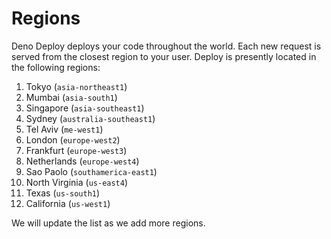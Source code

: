# Regions

Deno Deploy deploys your code throughout the world. Each new request is served
from the closest region to your user. Deploy is presently located in the
following regions:

1. Tokyo (`asia-northeast1`)
1. Mumbai (`asia-south1`)
1. Singapore (`asia-southeast1`)
1. Sydney (`australia-southeast1`)
1. Tel Aviv (`me-west1`)
1. London (`europe-west2`)
1. Frankfurt (`europe-west3`)
1. Netherlands (`europe-west4`)
1. Sao Paolo (`southamerica-east1`)
1. North Virginia (`us-east4`)
1. Texas (`us-south1`)
1. California (`us-west1`)

We will update the list as we add more regions.
